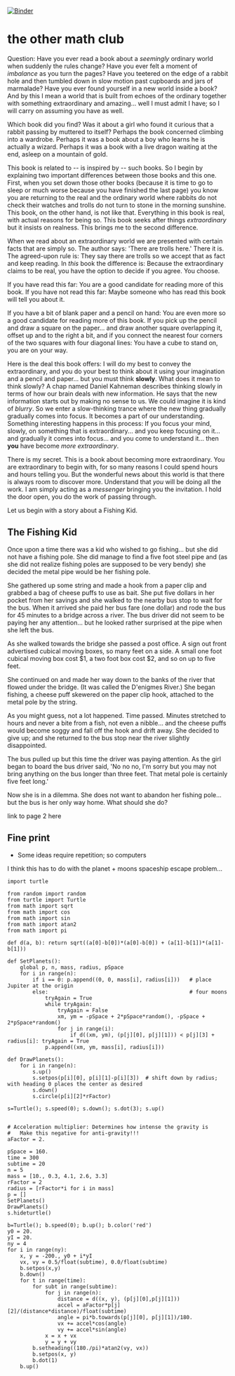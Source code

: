 [![Binder](https://mybinder.org/badge_logo.svg)](https://mybinder.org/v2/gh/robfatland/othermathclub/HEAD)


# the other math club

Question: Have you ever read a book about a *seemingly* ordinary world
when suddenly the rules change? 
Have you ever felt a moment of *imbalance* as you turn the pages?
Have you teetered on the edge of a rabbit hole and then tumbled down 
in slow motion past cupboards and jars of marmalade?
Have you ever found yourself in a new world inside a book?  And by this 
I mean a world that is built from echoes of the 
ordinary together with something extraordinary and amazing...
well I must admit I have; so I will carry on assuming you have as well.


Which book did you find?
Was it about a girl who found it curious that a rabbit passing by muttered to itself? 
Perhaps the book concerned
climbing into a wardrobe. Perhaps it was a book about a boy who learns he is actually a wizard. 
Perhaps it was a book with a live dragon waiting at the end, asleep on a mountain of gold.


This book is related to -- is inspired by -- such books.
So I begin by explaining two important differences between those books and this one.
First, when you set down
those other books (because it is time to go to sleep or much worse because you have finished
the last page) you know you are returning to the real and the ordinary world where rabbits
do not check their watches and trolls do not turn to stone in the morning sunshine. 
This book, on the other hand, is not like that. Everything in this book is real, 
with actual reasons for being so. This book seeks after things *extraordinary*
but it insists on realness. This brings me to the second difference. 


When we read about an extraordinary world we are presented with certain facts that are 
simply so. The author says: 'There are trolls here.' There it is. The agreed-upon rule is: 
They say there are trolls so we accept that as fact and keep reading.
In *this* book the difference is: Because the extraordinary claims to be real, 
you have the option to decide if you agree. You choose. 


If you have read this far: You are a good candidate for reading more of this book.
If you have not read this far: Maybe someone who has read this book will tell you
about it. 


If you have a bit of blank paper and a pencil on hand: You are even more so a good 
candidate for reading more of this book. If you pick up the pencil and draw a
square on the paper... and draw another square overlapping it, offset up and to the right
a bit, and if you connect the nearest four corners of the two squares with four
diagonal lines: You have a cube to stand on, you are on your way. 


Here is the deal this book offers: I will do my best 
to convey the extraordinary, and you do your best to think about it using
your imagination and a pencil and paper... but you must think **slowly**. 
What does it mean to think slowly? A chap named Daniel Kahneman
describes thinking slowly in terms of how our brain deals with new information. 
He says that the new information starts out by making no sense to us. We could imagine it is
kind of *blurry*. So we enter a slow-thinking trance where the new thing gradually gradually
comes into focus.  It becomes a part of our understanding. Something interesting 
happens in this process: If you focus your mind, slowly, on
something that is extraordinary... and you keep focusing
on it... and gradually it comes into focus... and you come to understand it... 
then **you** have become *more extraordinary*. 


There is my secret. This is a book about becoming more extraordinary.
You are extraordinary to begin with, for so many reasons I could spend
hours and hours telling you. But the wonderful news about this world is
that there is always room to discover more.
Understand that *you* will be doing all the work. I am simply 
acting as a *messenger* bringing you the invitation. I hold the door open, 
you do the work of passing through. 


Let us begin with a story about a Fishing Kid. 


## The Fishing Kid


Once upon a time there was a kid who wished to go fishing... but she did not 
have a fishing pole. She did manage to find a five foot steel pipe and (as
she did not realize fishing poles are supposed to be very bendy) she decided 
the metal pipe would be her fishing pole. 


She gathered up some string and made a hook from a 
paper clip and grabbed a bag of cheese puffs to use as bait. She put five dollars
in her pocket from her savings and she walked to the nearby bus stop to wait for
the bus. When it arrived she paid her bus fare (one dollar) and rode the bus
for 45 minutes to a bridge across a river. The bus driver did not seem to be 
paying her any attention... but he looked rather surprised at the pipe 
when she left the bus. 


As she walked towards the bridge she passed a post office. A sign out front 
advertised cubical moving boxes, so many feet on a side. A small one foot cubical 
moving box cost $1, a two foot box cost $2, and so on up to five feet. 


She continued on and made her way down to the banks of the river that flowed under
the bridge. (It was called the D'enigmes River.)  She began fishing, a cheese puff
skewered on the paper clip hook, attached to the metal pole by the string. 


As you might guess, not a lot happened. Time passed. Minutes stretched to hours and
never a bite from a fish, not even a nibble... and the cheese puffs would become
soggy and fall off the hook and drift away. She decided to give up; and she 
returned to the bus stop near the river slightly disappointed. 


The bus pulled up but this time the driver was paying attention. As the girl began
to board the bus driver said, 'No no no, I'm sorry but you may not bring anything
on the bus longer than three feet. That metal pole is certainly five feet long.' 


Now she is in a dilemma. She does not want to abandon her fishing pole... but the 
bus is her only way home. What should she do?


link to page 2 here


## Fine print

- Some ideas require repetition; so computers




I think this has to do with the planet + moons spaceship escape problem...


```
import turtle

from random import random
from turtle import Turtle
from math import sqrt
from math import cos
from math import sin
from math import atan2
from math import pi

def d(a, b): return sqrt((a[0]-b[0])*(a[0]-b[0]) + (a[1]-b[1])*(a[1]-b[1]))

def SetPlanets():
    global p, n, mass, radius, pSpace
    for i in range(n):
        if i == 0: p.append((0, 0, mass[i], radius[i]))   # place Jupiter at the origin
        else:                                             # four moons
            tryAgain = True
            while tryAgain:
                tryAgain = False
                xm, ym = -pSpace + 2*pSpace*random(), -pSpace + 2*pSpace*random()
                for j in range(i):
                    if d((xm, ym), (p[j][0], p[j][1])) < p[j][3] + radius[i]: tryAgain = True
            p.append((xm, ym, mass[i], radius[i]))

def DrawPlanets():
    for i in range(n): 
        s.up()
        s.setpos(p[i][0], p[i][1]-p[i][3])  # shift down by radius; with heading 0 places the center as desired
        s.down()
        s.circle(p[i][2]*rFactor)

s=Turtle(); s.speed(0); s.down(); s.dot(3); s.up()


# Acceleration multiplier: Determines how intense the gravity is
#   Make this negative for anti-gravity!!!
aFactor = 2.

pSpace = 160.
time = 300
subtime = 20
n = 5
mass = [10., 0.3, 4.1, 2.6, 3.3]
rFactor = 2
radius = [rFactor*i for i in mass]
p = []
SetPlanets()
DrawPlanets()
s.hideturtle()

b=Turtle(); b.speed(0); b.up(); b.color('red')
y0 = 20.
yI = 20.
ny = 4
for i in range(ny):
    x, y = -200., y0 + i*yI
    vx, vy = 0.5/float(subtime), 0.0/float(subtime)
    b.setpos(x,y)
    b.down()
    for t in range(time):
        for subt in range(subtime):
            for j in range(n):
                distance = d((x, y), (p[j][0],p[j][1]))
                accel = aFactor*p[j][2]/(distance*distance)/float(subtime)
                angle = pi*b.towards(p[j][0], p[j][1])/180.
                vx += accel*cos(angle)
                vy += accel*sin(angle)
            x = x + vx
            y = y + vy
        b.setheading((180./pi)*atan2(vy, vx))
        b.setpos(x, y)
        b.dot(1)
    b.up()       
```
